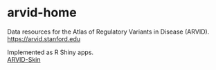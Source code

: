 # arvid-home
Data resources for the Atlas of Regulatory Variants in Disease (ARVID).   
https://arvid.stanford.edu  

Implemented as R Shiny apps.  
[ARVID-Skin](https://github.com/khavarilab/arvid-skin)
